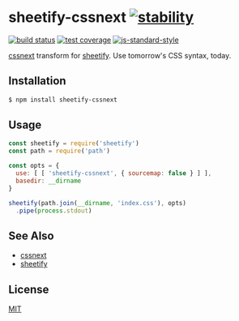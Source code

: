# sheetify-cssnext [![stability][0]][1]
[![build status][4]][5] [![test coverage][6]][7] [![js-standard-style][10]][11]

[cssnext][12] transform for [sheetify][13]. Use tomorrow's CSS syntax, today.

## Installation
```sh
$ npm install sheetify-cssnext
```

## Usage
```js
const sheetify = require('sheetify')
const path = require('path')

const opts = {
  use: [ [ 'sheetify-cssnext', { sourcemap: false } ] ],
  basedir: __dirname
}

sheetify(path.join(__dirname, 'index.css'), opts)
  .pipe(process.stdout)
```

## See Also
- [cssnext][12]
- [sheetify][13]

## License
[MIT](https://tldrlegal.com/license/mit-license)

[0]: https://img.shields.io/badge/stability-experimental-orange.svg?style=flat-square
[1]: https://nodejs.org/api/documentation.html#documentation_stability_index
[4]: https://img.shields.io/travis/yoshuawuyts/wayfarer-www/master.svg?style=flat-square
[5]: https://travis-ci.org/yoshuawuyts/wayfarer-www
[6]: https://img.shields.io/codecov/c/github/yoshuawuyts/wayfarer-www/master.svg?style=flat-square
[7]: https://codecov.io/github/yoshuawuyts/wayfarer-www
[10]: https://img.shields.io/badge/code%20style-standard-brightgreen.svg?style=flat-square
[11]: https://github.com/feross/standard
[12]: https://github.com/cssnext/cssnext
[13]: https://github.com/sheetify/sheetify
